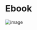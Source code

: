 # Ebook

![image](https://user-images.githubusercontent.com/83360628/116506070-0d099200-a8da-11eb-9517-ea62529353e9.png)
